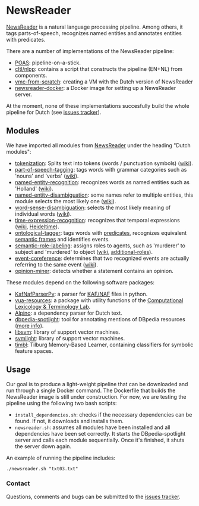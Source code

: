 # NewsReader
[NewsReader](www.newsreader-project.eu/) is a natural language processing pipeline. Among others, it tags parts-of-speech, recognizes named entities and annotates entities with predicates.

There are a number of implementations of the NewsReader pipeline:
- [POAS](http://poas.eu/): pipeline-on-a-stick.
- [cltl/nlpp](https://github.com/cltl/nlpp): contains a script that constructs the pipeline (EN+NL) from components.
- [vmc-from-scratch](https://github.com/ixa-ehu/vmc-from-scratch): creating a VM with the Dutch version of NewsReader
- [newsreader-docker](https://hub.docker.com/r/vanatteveldt/newsreader-docker/): a Docker image for setting up a NewsReader server.

At the moment, none of these implementations succesfully build the whole pipeline for Dutch (see [issues tracker](https://github.com/ADAH-EviDENce/NewsReader/issues)).

## Modules

We have imported all modules from [NewsReader](http://www.newsreader-project.eu/results/software/) under the heading "Dutch modules":

- [tokenization](https://github.com/ixa-ehu/ixa-pipe-pos): Splits text into tokens (words / punctuation symbols) ([wiki](https://en.wikipedia.org/wiki/Lexical_analysis#Tokenization)).
- [part-of-speech-tagging](https://github.com/cltl/morphosyntactic_parser_nl): tags words with grammar categories such as 'nouns' and 'verbs' ([wiki](https://en.wikipedia.org/wiki/Part-of-speech_tagging)).
- [named-entity-recognition](https://github.com/ixa-ehu/ixa-pipe-nerc): recognizes words as named entities such as 'Holland' ([wiki](https://en.wikipedia.org/wiki/Named-entity_recognition)).
- [named-entity-disambiguation](https://github.com/ixa-ehu/ixa-pipe-ned): some names refer to multiple entities, this module selects the most likely one ([wiki](https://en.wikipedia.org/wiki/Entity_linking)).
- [word-sense-disambiguation](https://github.com/cltl/svm_wsd): selects the most likely meaning of individual words ([wiki](https://en.wikipedia.org/wiki/Word-sense_disambiguation)).
- [time-expression-recognition](https://github.com/ixa-ehu/ixa-heideltime): recognizes that temporal expressions ([wiki](https://en.wikipedia.org/wiki/Temporal_expressions), [Heideltime](https://github.com/HeidelTime/heideltime)).
- [ontological-tagger](https://github.com/cltl/OntoTagger): tags words with [predicates](https://en.wikipedia.org/wiki/Predicate_(grammar)), recognizes equivalent [semantic frames](https://en.wikipedia.org/wiki/FrameNet) and identifies events.
- [semantic-role-labeling](https://github.com/newsreader/vua-srl-nl): assigns roles to agents, such as 'murderer' to subject and 'murdered' to object ([wiki](https://en.wikipedia.org/wiki/Semantic_role_labeling), [additional-roles](https://github.com/newsreader/vua-srl-dutch-nominal-events)).
- [event-coreference](https://github.com/cltl/EventCoreference): determines that two recognized events are actually referring to the same event ([wiki](https://en.wikipedia.org/wiki/Coreference)).
- [opinion-miner](https://github.com/cltl/opinion_miner_deluxe): detects whether a statement contains an opinion.

These modules depend on the following software packages:
- [KafNafParserPy](https://github.com/cltl/KafNafParserPy): a parser for [KAF/NAF](https://github.com/newsreader/NAF) files in python.
- [vua-resources](http://svmlight.joachims.org/): a package with utility functions of the [Computational Lexicology & Terminology Lab](https://github.com/newsreader/vua-srl-dutch-nominal-events/).
- [Alpino](http://www.let.rug.nl/vannoord/alp/Alpino/): a dependency parser for Dutch text.
- [dbpedia-spotlight](https://github.com/dbpedia-spotlight/dbpedia-spotlight): tool for annotating mentions of DBpedia resources ([more info](http://www.dbpedia-spotlight.org/)).
- [libsvm](https://www.csie.ntu.edu.tw/~cjlin/libsvm/): library of support vector machines.
- [svmlight](http://svmlight.joachims.org/): library of support vector machines.
- [timbl](https://languagemachines.github.io/timbl/): Tilburg Memory-Based Learner, containing classifiers for symbolic feature spaces.

## Usage

Our goal is to produce a light-weight pipeline that can be downloaded and run through a single Docker command. The Dockerfile that builds the NewsReader image is still under construction. For now, we are testing the pipeline using the following two bash scripts:
- `install_dependencies.sh`: checks if the necessary dependencies can be found. If not, it downloads and installs them.
- `newsreader.sh`: assumes all modules have been installed and all dependencies have been set correctly. It starts the DBpedia-spotlight server and calls each module sequentially. Once it's finished, it shuts the server down again.

An example of running the pipeline includes:
```shell
./newsreader.sh "txt03.txt"
```

### Contact
Questions, comments and bugs can be submitted to the [issues tracker](https://github.com/ADAH-EviDENce/NewsReader/issues).
